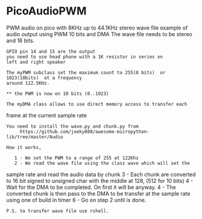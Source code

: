 # PicoAudioPWM
PWM audio on pico with 8KHz up to 44.1KHz stereo wave file
    example of audio output using PWM 10 bits and DMA
    The wave file needs to be stereo and 16 bits.
    
    GPIO pin 14 and 15 are the output
    you need to use head phone with a 1K resistor in series on
    left and right speaker
    
    The myPWM subclass set the maximum count to 255(8 bits)  or 1023(10bits)  at a frequency 
    around 122.5KHz.
    
    ** the PWM is now on 10 bits (0..1023)
    
    The myDMA class allows to use direct memory access to transfer each 
frame at the current sample rate
    
    
    You need to install the wave.py and chunk.py from
         https://github.com/joeky888/awesome-micropython-lib/tree/master/Audio
    
    How it works,
    
       1 - We set the PWM to a range of 255 at 122Khz
       2 - We read the wave file using the class wave which will set the 
sample rate and read the audio data by chunk
       3 - Each chunk are converted to 16 bit signed to unsigned char 
with the middle at 128, (512 for 10 bits)
       4 - Wait for the DMA to be completed.  On first it will be 
anyway.
       4 - The converted chunk is then pass to the DMA to be transfer at 
the sample rate using one of build in timer
       6 - Go on step 2 until is done.
       
    P.S. to transfer wave file use rshell.
